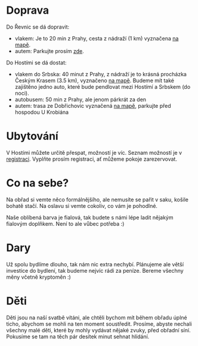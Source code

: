 # Doprava

Do Řevnic se dá dopravit:
 - vlakem: Je to 20 min z Prahy, cesta z nádraží (1 km) vyznačena [na mapě](https://drive.google.com/open?id=1JaI7MwUYkx4QFXDBjTwGt7zRSitqprZQ&usp=sharing).
 - autem: Parkujte prosím [zde](https://www.google.com/maps/@49.9265943,14.2752967,3a,75y,237.21h,82.98t/data=!3m7!1e1!3m5!1soLjz43xmoga19bxuKs3q3A!2e0!6s%2F%2Fgeo1.ggpht.com%2Fcbk%3Fpanoid%3DoLjz43xmoga19bxuKs3q3A%26output%3Dthumbnail%26cb_client%3Dmaps_sv.tactile.gps%26thumb%3D2%26w%3D203%26h%3D100%26yaw%3D236.34343%26pitch%3D0%26thumbfov%3D100!7i13312!8i6656). 

Do Hostími se dá dostat:
 - vlakem do Srbska: 40 minut z Prahy, z nádraží je to krásná procházka Českým Krasem (3.5 km), vyznačeno [na mapě](https://drive.google.com/open?id=1JaI7MwUYkx4QFXDBjTwGt7zRSitqprZQ&usp=sharing). Budeme mít také zajištěno jedno auto, které bude pendlovat mezi Hostímí a Srbskem (do noci).
 - autobusem: 50 min z Prahy, ale jenom párkrát za den
 - autem: trasa ze Dobřichovic vyznačená [na mapě](https://drive.google.com/open?id=1JaI7MwUYkx4QFXDBjTwGt7zRSitqprZQ&usp=sharing]), parkujte před hospodou U Krobiána

# Ubytování

V Hostími můžete určitě přespat, možností je víc. Seznam možností je v [registraci](https://docs.google.com/forms/d/e/1FAIpQLSdbxmrXbRi36ecU4XsamYie2bFquFw-GankxrnCPdJTNU0lTA/viewform?usp=sf_link). Vyplňte prosím registraci, ať můžeme pokoje zarezervovat.

# Co na sebe?

Na obřad si vemte něco formálnějšího, ale nemusíte se pařit v saku, košile bohatě stačí. Na oslavu si vemte cokoliv, co vám je pohodlné. 

Naše oblíbená barva je fialová, tak budete s námi lépe ladit nějakým fialovým doplňkem. Není to ale vůbec potřeba :)

# Dary

Už spolu bydlíme dlouho, tak nám nic extra nechybí. Plánujeme ale větší investice do bydlení, tak budeme nejvíc rádi za peníze. Bereme všechny měny včetně kryptoměn :)

# Děti

Děti jsou na naší svatbě vítáni, ale chtěli bychom mít během obřadu úplné ticho, abychom se mohli na ten moment soustředit. Prosíme, abyste nechali všechny malé děti, které by mohly vydávat nějaké zvuky, před obřadní síní. Pokusíme se tam na těch pár desítek minut sehnat hlídání.
